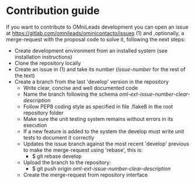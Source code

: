 Contribution guide
===================================

If you want to contribute to OMniLeads development you can open an issue at https://gitlab.com/omnileads/ominicontacto/issues (1) and ,optionally, a merge-request with the proposal code to solve it, following the next steps:

  * Create development environment from an installed system (see installation instructions)
  * Clone the repository locally
  * Create an issue in (1) and take its number (_issue-number_ for the rest of the text)
  * Create a branch from the last 'develop' version in the repository
      * Write clear, concise and well documented code
      * Name the  branch following the schema _oml-ext-issue-number-clear-description_
      * Follow PEP8 coding style as specified in file .flake8 in the root repository folder
      * Make sure the unit testing system remains without errors in its execution
      * If a new feature is added to the system the develop must write unit tests to document it correctly
      * Updates the issue branch against the most recent 'develop' previous to make the merge-request using 'rebase', this is:
          * $ git rebase develop
      * Upload the branch to the repository:
          * $ git push origin _oml-ext-issue-number-clear-description_
      * Create the merge-request from repository interface
